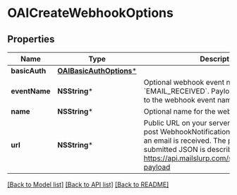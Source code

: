 # OAICreateWebhookOptions

## Properties
Name | Type | Description | Notes
------------ | ------------- | ------------- | -------------
**basicAuth** | [**OAIBasicAuthOptions***](OAIBasicAuthOptions) |  | [optional] 
**eventName** | **NSString*** | Optional webhook event name. Default is &#x60;EMAIL_RECEIVED&#x60;. Payload differ according to the webhook event name. | [optional] 
**name** | **NSString*** | Optional name for the webhook | [optional] 
**url** | **NSString*** | Public URL on your server that MailSlurp can post WebhookNotification payload to when an email is received. The payload of the submitted JSON is described by https://api.mailslurp.com/schemas/webhook-payload | [optional] 

[[Back to Model list]](../README#documentation-for-models) [[Back to API list]](../README#documentation-for-api-endpoints) [[Back to README]](../README)


